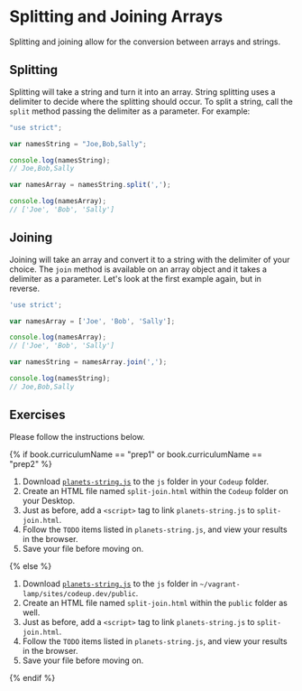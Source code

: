 # Splitting and Joining Arrays

Splitting and joining allow for the conversion between arrays and strings.

## Splitting

Splitting will take a string and turn it into an array. String splitting uses a delimiter to decide where the splitting should occur. To split a string, call the `split` method passing the delimiter as a parameter. For example:

```js
"use strict";

var namesString = "Joe,Bob,Sally";

console.log(namesString);
// Joe,Bob,Sally

var namesArray = namesString.split(',');

console.log(namesArray);
// ['Joe', 'Bob', 'Sally']
```

## Joining

Joining will take an array and convert it to a string with the delimiter of your choice. The `join` method is available on an array object and it takes a delimiter as a parameter. Let's look at the first example again, but in reverse.

```js
'use strict';

var namesArray = ['Joe', 'Bob', 'Sally'];

console.log(namesArray);
// ['Joe', 'Bob', 'Sally']

var namesString = namesArray.join(',');

console.log(namesString);
// Joe,Bob,Sally
```

## Exercises

Please follow the instructions below.

{% if book.curriculumName == "prep1" or book.curriculumName == "prep2" %}

1. Download [`planets-string.js`](../../examples/javascript/planets-string.js) to the `js` folder in your `Codeup` folder.
1. Create an HTML file named `split-join.html` within the `Codeup` folder on your Desktop.
1. Just as before, add a `<script>` tag to link `planets-string.js` to `split-join.html`.
1. Follow the `TODO` items listed in `planets-string.js`, and view your results in the browser.
1. Save your file before moving on.

{% else %}

1. Download [`planets-string.js`](../../examples/javascript/planets-string.js) to the `js` folder in `~/vagrant-lamp/sites/codeup.dev/public`.
1. Create an HTML file named `split-join.html` within the `public` folder as well.
1. Just as before, add a `<script>` tag to link `planets-string.js` to `split-join.html`.
1. Follow the `TODO` items listed in `planets-string.js`, and view your results in the browser.
1. Save your file before moving on.

{% endif %}
